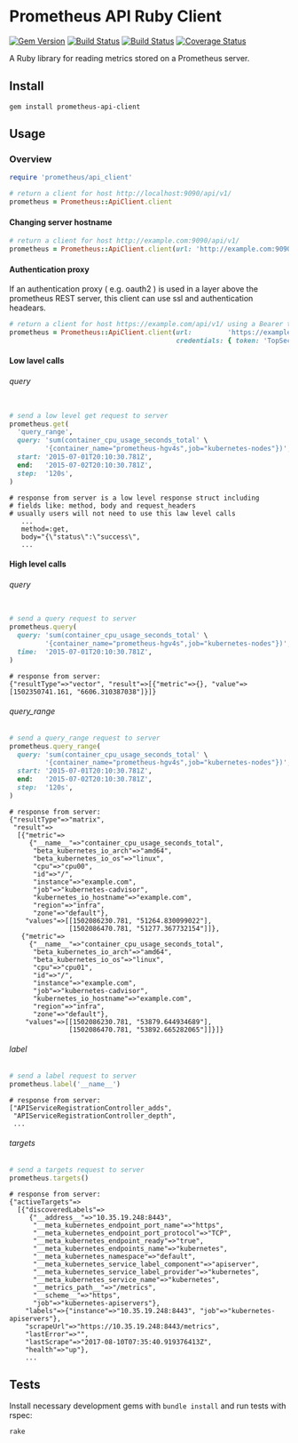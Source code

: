 # Prometheus API Ruby Client

[![Gem Version][1]](http://badge.fury.io/rb/prometheus-api-client)
[![Build Status][2]](http://travis-ci.org/prometheus/prometheus_api_client_ruby)
[![Build Status][3]](https://codeclimate.com/github/prometheus/prometheus_api_client_ruby)
[![Coverage Status][4]](https://coveralls.io/github/prometheus/prometheus_api_client_ruby?branch=master)

A Ruby library for reading metrics stored on a Prometheus server.

## Install

```
gem install prometheus-api-client
```

## Usage

### Overview

```ruby
require 'prometheus/api_client'

# return a client for host http://localhost:9090/api/v1/
prometheus = Prometheus::ApiClient.client
```

#### Changing server hostname

```ruby
# return a client for host http://example.com:9090/api/v1/
prometheus = Prometheus::ApiClient.client(url: 'http://example.com:9090')
```

#### Authentication proxy

If an authentication proxy ( e.g. oauth2 ) is used in a layer above the
prometheus REST server, this client can use ssl and authentication headears.

```ruby
# return a client for host https://example.com/api/v1/ using a Bearer token "TopSecret"
prometheus = Prometheus::ApiClient.client(url:         'https://example.com:443',
                                          credentials: { token: 'TopSecret' })
```

#### Low lavel calls

###### query

```ruby

# send a low level get request to server
prometheus.get(
  'query_range',
  query: 'sum(container_cpu_usage_seconds_total' \
         '{container_name="prometheus-hgv4s",job="kubernetes-nodes"})',
  start: '2015-07-01T20:10:30.781Z',
  end:   '2015-07-02T20:10:30.781Z',
  step:  '120s',
)
```
```
# response from server is a low level response struct including
# fields like: method, body and request_headers
# usually users will not need to use this law level calls
   ...
   method=:get,
   body="{\"status\":\"success\",
   ...
```
#### High level calls

###### query

```ruby

# send a query request to server
prometheus.query(
  query: 'sum(container_cpu_usage_seconds_total' \
         '{container_name="prometheus-hgv4s",job="kubernetes-nodes"})',
  time:  '2015-07-01T20:10:30.781Z',
)
```
```
# response from server:
{"resultType"=>"vector", "result"=>[{"metric"=>{}, "value"=>[1502350741.161, "6606.310387038"]}]}
```
###### query_range

```ruby
# send a query_range request to server
prometheus.query_range(
  query: 'sum(container_cpu_usage_seconds_total' \
         '{container_name="prometheus-hgv4s",job="kubernetes-nodes"})',
  start: '2015-07-01T20:10:30.781Z',
  end:   '2015-07-02T20:10:30.781Z',
  step:  '120s',
)
```
```
# response from server:
{"resultType"=>"matrix",
 "result"=>
  [{"metric"=>
     {"__name__"=>"container_cpu_usage_seconds_total",
      "beta_kubernetes_io_arch"=>"amd64",
      "beta_kubernetes_io_os"=>"linux",
      "cpu"=>"cpu00",
      "id"=>"/",
      "instance"=>"example.com",
      "job"=>"kubernetes-cadvisor",
      "kubernetes_io_hostname"=>"example.com",
      "region"=>"infra",
      "zone"=>"default"},
    "values"=>[[1502086230.781, "51264.830099022"],
               [1502086470.781, "51277.367732154"]]},
   {"metric"=>
     {"__name__"=>"container_cpu_usage_seconds_total",
      "beta_kubernetes_io_arch"=>"amd64",
      "beta_kubernetes_io_os"=>"linux",
      "cpu"=>"cpu01",
      "id"=>"/",
      "instance"=>"example.com",
      "job"=>"kubernetes-cadvisor",
      "kubernetes_io_hostname"=>"example.com",
      "region"=>"infra",
      "zone"=>"default"},
    "values"=>[[1502086230.781, "53879.644934689"],
               [1502086470.781, "53892.665282065"]]}]}
```

###### label

```ruby
# send a label request to server
prometheus.label('__name__')
```
```
# response from server:
["APIServiceRegistrationController_adds",
 "APIServiceRegistrationController_depth",
 ...

```

###### targets

```ruby
# send a targets request to server
prometheus.targets()
```
```
# response from server:
{"activeTargets"=>
  [{"discoveredLabels"=>
     {"__address__"=>"10.35.19.248:8443",
      "__meta_kubernetes_endpoint_port_name"=>"https",
      "__meta_kubernetes_endpoint_port_protocol"=>"TCP",
      "__meta_kubernetes_endpoint_ready"=>"true",
      "__meta_kubernetes_endpoints_name"=>"kubernetes",
      "__meta_kubernetes_namespace"=>"default",
      "__meta_kubernetes_service_label_component"=>"apiserver",
      "__meta_kubernetes_service_label_provider"=>"kubernetes",
      "__meta_kubernetes_service_name"=>"kubernetes",
      "__metrics_path__"=>"/metrics",
      "__scheme__"=>"https",
      "job"=>"kubernetes-apiservers"},
    "labels"=>{"instance"=>"10.35.19.248:8443", "job"=>"kubernetes-apiservers"},
    "scrapeUrl"=>"https://10.35.19.248:8443/metrics",
    "lastError"=>"",
    "lastScrape"=>"2017-08-10T07:35:40.919376413Z",
    "health"=>"up"},
    ...

```

## Tests

Install necessary development gems with `bundle install` and run tests with
rspec:

```bash
rake
```

[1]: https://badge.fury.io/rb/prometheus-api-client.svg
[2]: https://secure.travis-ci.org/yaacov/prometheus_api_client_ruby.svg
[3]: https://codeclimate.com/github/yaacov/prometheus_api_client_ruby.svg
[4]: https://coveralls.io/repos/github/yaacov/prometheus_api_client_ruby/badge.svg
